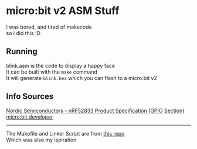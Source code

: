 # micro:bit v2 ASM Stuff  
I was bored, and tired of makecode  
so i did this :D  

## Running  
blink.asm is the code to display a happy face  
It can be built with the `make` command  
It will generate `blink.hex` which you can flash to a micro:bit v2  

## Info Sources  
[Nordic Semiconductors - nRF52833 Product Specification (GPIO Section)](https://docs.nordicsemi.com/bundle/ps_nrf52833/page/gpio.html#topic)  
[micro:bit developer](https://tech.microbit.org/hardware/schematic/#v2-pinmap)  
** **  
The Makefile and Linker Script are from [this repo](https://github.com/cpmpercussion/microbit-v2-baremetal/)  
Which was also my ispiration